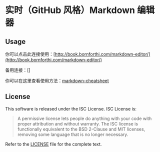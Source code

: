 # 实时（GitHub 风格）Markdown 编辑器

## Usage

你可以点击此连接使用：[http://book.bornforthi.com/markdown-editor/](http://book.bornforthi.com/markdown-editor/)

备用连接：[]

你可以在这里查看使用方法：[markdown-cheatsheet](./data/markdown-cheatsheet.pdf)

## License

This software is released under the ISC License. ISC License is:

>  A permissive license lets people do anything with your code with proper attribution and without warranty. The ISC license is functionally equivalent to the BSD 2-Clause and MIT licenses, removing some language that is no longer necessary. 

Refer to the [LICENSE](https://github.com/jbt/markdown-editor/blob/master/LICENSE) file for the complete text.
